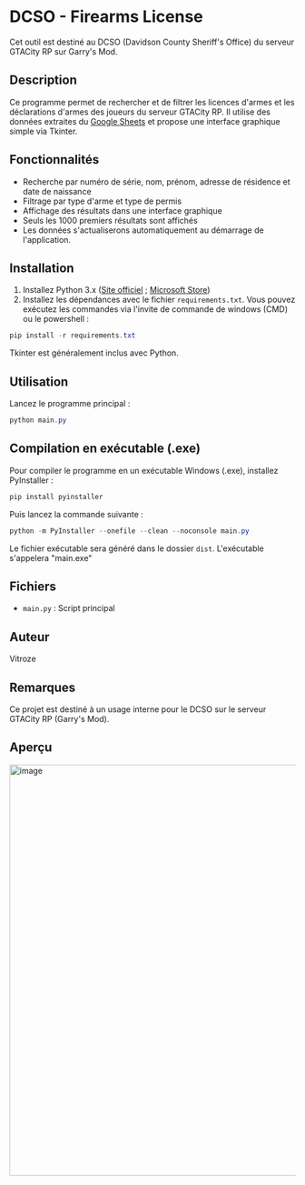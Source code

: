 # DCSO - Firearms License

Cet outil est destiné au DCSO (Davidson County Sheriff's Office) du serveur GTACity RP sur Garry's Mod.

## Description

Ce programme permet de rechercher et de filtrer les licences d'armes et les déclarations d'armes des joueurs du serveur GTACity RP. Il utilise des données extraites du [Google Sheets](https://docs.google.com/spreadsheets/d/1G1cOitq2COtwK_IDeZc4UjFvnWYv5_s5IGgoPuvmfMA/) et propose une interface graphique simple via Tkinter.

## Fonctionnalités

- Recherche par numéro de série, nom, prénom, adresse de résidence et date de naissance
- Filtrage par type d'arme et type de permis
- Affichage des résultats dans une interface graphique
- Seuls les 1000 premiers résultats sont affichés
- Les données s'actualiserons automatiquement au démarrage de l'application.

## Installation

1. Installez Python 3.x ([Site officiel](https://www.python.org/downloads/) ; [Microsoft Store](https://apps.microsoft.com/detail/9pnrbtzxmb4z?hl=en-US&gl=US))
2. Installez les dépendances avec le fichier `requirements.txt`. Vous pouvez exécutez les commandes via l'invite de commande de windows (CMD) ou le powershell :

```powershell
pip install -r requirements.txt
```

Tkinter est généralement inclus avec Python.

## Utilisation

Lancez le programme principal :

```powershell
python main.py
```

## Compilation en exécutable (.exe)

Pour compiler le programme en un exécutable Windows (.exe), installez PyInstaller :

```powershell
pip install pyinstaller
```

Puis lancez la commande suivante :

```powershell
python -m PyInstaller --onefile --clean --noconsole main.py
```

Le fichier exécutable sera généré dans le dossier `dist`. L'exécutable s'appelera "main.exe"

## Fichiers

- `main.py` : Script principal

## Auteur

Vitroze

## Remarques

Ce projet est destiné à un usage interne pour le DCSO sur le serveur GTACity RP (Garry's Mod).

## Aperçu

<img width="1038" height="723" alt="image" src="https://github.com/user-attachments/assets/908dcdf0-5327-4766-af51-b2e5fd213d26" />
